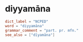 # diyyamāna

``` toml
dict_label = "NCPED"
word = "diyyamāna"
grammar_comment = "part. pr. mfn."
see_also = ["dīyamāna"]
```

